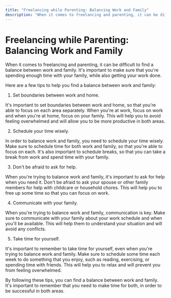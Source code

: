 ```yaml
---
title: "Freelancing while Parenting: Balancing Work and Family"
description: "When it comes to freelancing and parenting, it can be difficult to find a balance between work and family. It's important to make sure that you're spending enough time with your family, while also getting your work done."
---
```


# Freelancing while Parenting: Balancing Work and Family

When it comes to freelancing and parenting, it can be difficult to find a balance between work and family. It's important to make sure that you're spending enough time with your family, while also getting your work done.

Here are a few tips to help you find a balance between work and family:

1. Set boundaries between work and home.

It's important to set boundaries between work and home, so that you're able to focus on each area separately. When you're at work, focus on work and when you're at home, focus on your family. This will help you to avoid feeling overwhelmed and will allow you to be more productive in both areas.

2. Schedule your time wisely.

In order to balance work and family, you need to schedule your time wisely. Make sure to schedule time for both work and family, so that you're able to focus on each. It's also important to schedule breaks, so that you can take a break from work and spend time with your family.

3. Don't be afraid to ask for help.

When you're trying to balance work and family, it's important to ask for help when you need it. Don't be afraid to ask your spouse or other family members for help with childcare or household chores. This will help you to free up some time so that you can focus on work.

4. Communicate with your family.

When you're trying to balance work and family, communication is key. Make sure to communicate with your family about your work schedule and when you'll be available. This will help them to understand your situation and will avoid any conflicts.

5. Take time for yourself.

It's important to remember to take time for yourself, even when you're trying to balance work and family. Make sure to schedule some time each week to do something that you enjoy, such as reading, exercising, or spending time with friends. This will help you to relax and will prevent you from feeling overwhelmed.

By following these tips, you can find a balance between work and family. It's important to remember that you need to make time for both, in order to be successful in both areas.
